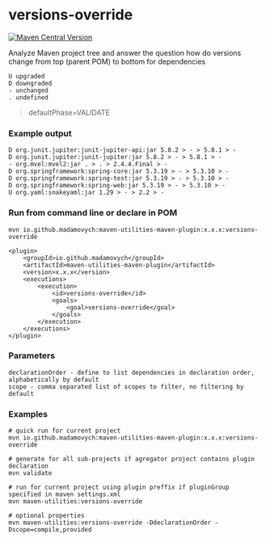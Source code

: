 # versions-override  
[![Maven Central Version](https://img.shields.io/maven-central/v/io.github.madamovych/maven-utilities-maven-plugin)](https://central.sonatype.com/artifact/io.github.madamovych/maven-utilities-maven-plugin)

Analyze Maven project tree and answer the question how do versions change from top (parent POM) to bottom for dependencies  

    U upgraded
    D downgraded
    - unchanged
    . undefined
 
> defaultPhase=VALIDATE

### Example output

    D org.junit.jupiter:junit-jupiter-api:jar 5.8.2 > - > 5.8.1 > -
    D org.junit.jupiter:junit-jupiter:jar 5.8.2 > - > 5.8.1 > -
    - org.mvel:mvel2:jar . > . > 2.4.4.Final > -
    D org.springframework:spring-core:jar 5.3.19 > - > 5.3.10 > -
    D org.springframework:spring-test:jar 5.3.19 > - > 5.3.10 > -
    D org.springframework:spring-web:jar 5.3.19 > - > 5.3.10 > -
    U org.yaml:snakeyaml:jar 1.29 > - > 2.2 > -

### Run from command line or declare in POM

    mvn io.github.madamovych:maven-utilities-maven-plugin:x.x.x:versions-override

    <plugin>
        <groupId>io.github.madamovych</groupId>
        <artifactId>maven-utilities-maven-plugin</artifactId>
        <version>x.x.x</version>
        <executions>
            <execution>
                <id>versions-override</id>
                <goals>
                    <goal>versions-override</goal>
                </goals>
            </execution>
        </executions>
    </plugin>

### Parameters  

    declarationOrder - define to list dependencies in declaration order, alphabetically by default
    scope - comma separated list of scopes to filter, no filtering by default

### Examples  

    # quick run for current project
    mvn io.github.madamovych:maven-utilities-maven-plugin:x.x.x:versions-override
    
    # generate for all sub-projects if agregator project contains plugin declaration 
    mvn validate
    
    # run for current project using plugin preffix if pluginGroup specified in maven settings.xml
    mvn maven-utilities:versions-override
    
    # optional properties
    mvn maven-utilities:versions-override -DdeclarationOrder -Dscope=compile,provided
